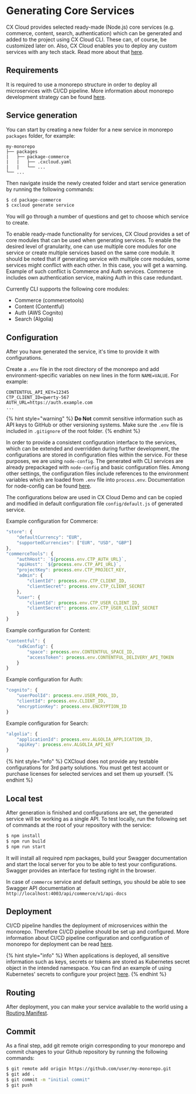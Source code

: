 # Generating Core Services

<!--{% hint style="info" %}
Make sure you have generated infrastructure and exported your AWS profile before continuing. [Read the docs](generating-infrastructure.md) to find out how.
{% endhint %} -->

CX Cloud provides selected ready-made \(Node.js\) core services \(e.g. commerce, content, search, authentication\) which can be generated and added to the project using CX Cloud CLI. These can, of course, be customized later on. Also, CX Cloud enables you to deploy any custom services with any tech stack. Read more about that [here](../guides/deploying-services.md).

## Requirements

It is required to use a monorepo structure in order to deploy all microservices with CI/CD pipeline. More information about monorepo development strategy can be found [here](../getting-started/create-a-git-repository.md).

## Service generation

You can start by creating a new folder for a new service in monorepo `packages` folder, for example:

```console
my-monorepo
├── packages
|   ├── package-commerce
|   |   ├── .cxcloud.yaml
|   |   └── ...
└── ...
```

Then navigate inside the newly created folder and start service generation by running the following commands:

```bash
$ cd package-commerce
$ cxcloud generate service
```

You will go through a number of questions and get to choose which service to create.

To enable ready-made functionality for services, CX Cloud provides a set of core modules that can be used when generating services. To enable the desired level of granularity, one can use multiple core modules for one service or create multiple services based on the same core module. It should be noted that if generating service with multiple core modules, some services might conflict with each other. In this case, you will get a warning. Example of such conflict is Commerce and Auth services. Commerce includes own authentication service, making Auth in this case redundant.

Currently CLI supports the following core modules:

- Commerce \(commercetools\)
- Content \(Contentful\)
- Auth \(AWS Cognito\)
- Search \(Algolia\)

## Configuration

After you have generated the service, it's time to provide it with configurations.

Create a `.env` file in the root directory of the monorepo and add environment-specific variables on new lines in the form `NAME=VALUE`. For example:

```env
CONTENTFUL_API_KEY=12345
CTP_CLIENT_ID=qwerty-567
AUTH_URL=https://auth.example.com
...
```

{% hint style="warning" %}
**Do Not** commit sensitive information such as API keys to GitHub or other versioning systems. Make sure the `.env` file is included in `.gitignore` of the root folder.
{% endhint %}

In order to provide a consistent configuration interface to the services, which can be extended and overridden during further development, the configurations are stored in configuration files within the service. For these purposes, we are using `node-config`. The generated with CLI services are already prepackaged with `node-config` and basic configuration files. Among other settings, the configuration files include references to the environment variables which are loaded from `.env` file into `process.env`. Documentation for node-config can be found [here](https://www.npmjs.com/package/config).

The configurations below are used in CX Cloud Demo and can be copied and modified in default configuration file `config/default.js` of generated service.

Example configuration for Commerce:

```javascript
"store": {
    "defaultCurrency": "EUR",
    "supportedCurrencies": ["EUR", "USD", "GBP"]
},
"commerceTools": {
    "authHost": `${process.env.CTP_AUTH_URL}`,
    "apiHost": `${process.env.CTP_API_URL}`,
    "projectKey": process.env.CTP_PROJECT_KEY,
    "admin": {
        "clientId": process.env.CTP_CLIENT_ID,
        "clientSecret": process.env.CTP_CLIENT_SECRET
    },
    "user": {
        "clientId": process.env.CTP_USER_CLIENT_ID,
        "clientSecret": process.env.CTP_USER_CLIENT_SECRET
    }
}
```

Example configuration for Content:

```javascript
"contentful": {
    "sdkConfig": {
        "space": process.env.CONTENTFUL_SPACE_ID,
        "accessToken": process.env.CONTENTFUL_DELIVERY_API_TOKEN
    }
}
```

Example configuration for Auth:

```javascript
"cognito": {
    "userPoolId": process.env.USER_POOL_ID,
    "clientId": process.env.CLIENT_ID,
    "encryptionKey": process.env.ENCRYPTION_ID
}
```

Example configuration for Search:

```javascript
"algolia": {
    "applicationId": process.env.ALGOLIA_APPLICATION_ID,
    "apiKey": process.env.ALGOLIA_API_KEY
}
```

{% hint style="info" %}
CXCloud does not provide any testable configurations for 3rd party solutions. You must get test account or purchase licenses for selected services and set them up yourself.
{% endhint %}

## Local test

After generation is finished and configurations are set, the generated service will be working as a single API. To test locally, run the following set of commands at the root of your repository with the service:

```bash
$ npm install
$ npm run build
$ npm run start
```

It will install all required npm packages, build your Swagger documentation and start the local server for you to be able to test your configurations. Swagger provides an interface for testing right in the browser.

In case of `commerce` service and default settings, you should be able to see Swagger API documentation at `http://localhost:4003/api/commerce/v1/api-docs`

## Deployment

CI/CD pipeline handles the deployment of microservices within the monorepo. Therefore CI/CD pipeline should be set up and configured. More information about CI/CD pipeline configuration and configuration of monorepo for deployment can be read [here](configuring-cicd.md).

{% hint style="info" %}
When applications is deployed, all sensitive information such as keys, secrets or tokens are stored as Kubernetes secret object in the intended namespace. You can find an example of using Kubernetes' secrets to configure your project [here](../guides/storing-secrets-in-kubernetes.md#example-storing-and-using-secrets-in-nodejs-and-node-config-module).
{% endhint %}

## Routing

After deployment, you can make your service available to the world using a [Routing Manifest](routing-manifest.md).

## Commit

As a final step, add git remote origin corresponding to your monorepo and commit changes to your Github repository by running the following commands:

```bash
$ git remote add origin https://github.com/user/my-monorepo.git
$ git add .
$ git commit -m "initial commit"
$ git push
```

